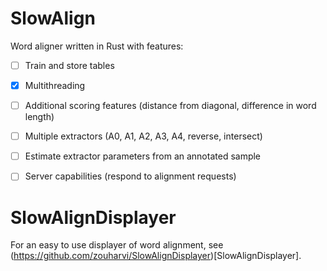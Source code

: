 # SlowAlign

Word aligner written in Rust with features:

- [ ] Train and store tables
- [x] Multithreading
- [ ] Additional scoring features (distance from diagonal, difference in word length)
- [ ] Multiple extractors (A0, A1, A2, A3, A4, reverse, intersect)
- [ ] Estimate extractor parameters from an annotated sample
- [ ] Server capabilities (respond to alignment requests)


# SlowAlignDisplayer

For an easy to use displayer of word alignment, see (https://github.com/zouharvi/SlowAlignDisplayer)[SlowAlignDisplayer].
